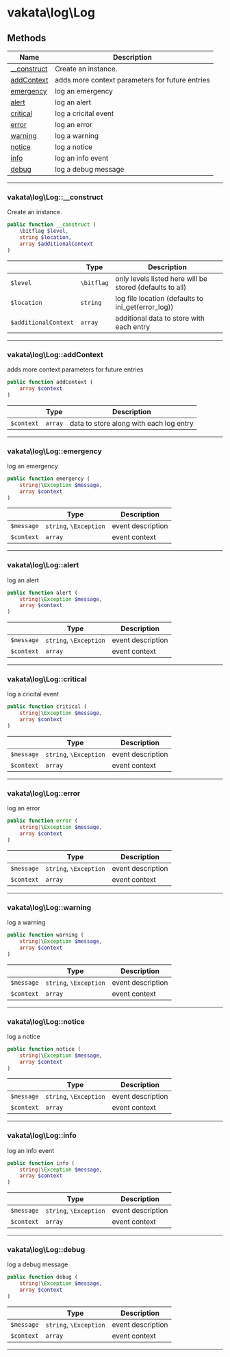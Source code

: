 # vakata\log\Log


## Methods

| Name | Description |
|------|-------------|
|[__construct](#vakata\log\log__construct)|Create an instance.|
|[addContext](#vakata\log\logaddcontext)|adds more context parameters for future entries|
|[emergency](#vakata\log\logemergency)|log an emergency|
|[alert](#vakata\log\logalert)|log an alert|
|[critical](#vakata\log\logcritical)|log a cricital event|
|[error](#vakata\log\logerror)|log an error|
|[warning](#vakata\log\logwarning)|log a warning|
|[notice](#vakata\log\lognotice)|log a notice|
|[info](#vakata\log\loginfo)|log an info event|
|[debug](#vakata\log\logdebug)|log a debug message|

---



### vakata\log\Log::__construct
Create an instance.  


```php
public function __construct (  
    \bitflag $level,  
    string $location,  
    array $additionalContext  
)   
```

|  | Type | Description |
|-----|-----|-----|
| `$level` | `\bitflag` | only levels listed here will be stored (defaults to all) |
| `$location` | `string` | log file location (defaults to ini_get(error_log)) |
| `$additionalContext` | `array` | additional data to store with each entry |

---


### vakata\log\Log::addContext
adds more context parameters for future entries  


```php
public function addContext (  
    array $context  
)   
```

|  | Type | Description |
|-----|-----|-----|
| `$context` | `array` | data to store along with each log entry |

---


### vakata\log\Log::emergency
log an emergency  


```php
public function emergency (  
    string|\Exception $message,  
    array $context  
)   
```

|  | Type | Description |
|-----|-----|-----|
| `$message` | `string`, `\Exception` | event description |
| `$context` | `array` | event context |

---


### vakata\log\Log::alert
log an alert  


```php
public function alert (  
    string|\Exception $message,  
    array $context  
)   
```

|  | Type | Description |
|-----|-----|-----|
| `$message` | `string`, `\Exception` | event description |
| `$context` | `array` | event context |

---


### vakata\log\Log::critical
log a cricital event  


```php
public function critical (  
    string|\Exception $message,  
    array $context  
)   
```

|  | Type | Description |
|-----|-----|-----|
| `$message` | `string`, `\Exception` | event description |
| `$context` | `array` | event context |

---


### vakata\log\Log::error
log an error  


```php
public function error (  
    string|\Exception $message,  
    array $context  
)   
```

|  | Type | Description |
|-----|-----|-----|
| `$message` | `string`, `\Exception` | event description |
| `$context` | `array` | event context |

---


### vakata\log\Log::warning
log a warning  


```php
public function warning (  
    string|\Exception $message,  
    array $context  
)   
```

|  | Type | Description |
|-----|-----|-----|
| `$message` | `string`, `\Exception` | event description |
| `$context` | `array` | event context |

---


### vakata\log\Log::notice
log a notice  


```php
public function notice (  
    string|\Exception $message,  
    array $context  
)   
```

|  | Type | Description |
|-----|-----|-----|
| `$message` | `string`, `\Exception` | event description |
| `$context` | `array` | event context |

---


### vakata\log\Log::info
log an info event  


```php
public function info (  
    string|\Exception $message,  
    array $context  
)   
```

|  | Type | Description |
|-----|-----|-----|
| `$message` | `string`, `\Exception` | event description |
| `$context` | `array` | event context |

---


### vakata\log\Log::debug
log a debug message  


```php
public function debug (  
    string|\Exception $message,  
    array $context  
)   
```

|  | Type | Description |
|-----|-----|-----|
| `$message` | `string`, `\Exception` | event description |
| `$context` | `array` | event context |

---

